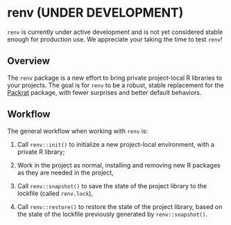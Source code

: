 # renv (UNDER DEVELOPMENT)

`renv` is currently under active development and is not yet considered stable
enough for production use. We appreciate your taking the time to test `renv`!

## Overview

The `renv` package is a new effort to bring private project-local R libraries
to your projects. The goal is for `renv` to be a robust, stable replacement for
the [Packrat](https://rstudio.github.io/packrat/) package, with fewer surprises
and better default behaviors.

## Workflow

The general workflow when working with `renv` is:

1. Call `renv::init()` to initialize a new project-local environment, with a
   private R library;

2. Work in the project as normal, installing and removing new R packages as
   they are needed in the project,

3. Call `renv::snapshot()` to save the state of the project library to the
   lockfile (called `renv.lock`),

4. Call `renv::restore()` to restore the state of the project library, based
   on the state of the lockfile previously generated by `renv::snapshot()`.
